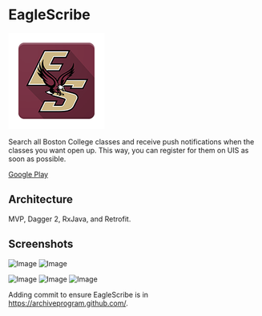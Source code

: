 # EagleScribe

![Image](https://github.com/octohub/EagleScribe/blob/master/app/src/main/res/mipmap-xxxhdpi/ic_launcher.png)

Search all Boston College classes and receive push notifications when the classes you want open up. This way, you can register for them on UIS as soon as possible.

[Google Play]

## Architecture
MVP, Dagger 2, RxJava, and Retrofit.

## Screenshots
![Image](https://lh3.googleusercontent.com/Y23jNcvtk_IWjcdY7-CgIkaEYv4mVJ5aSbywKBGSJ_GMaliME4gGNuoTd0_PIsHeGr-f=h900-rw)
![Image](https://lh3.googleusercontent.com/Lbd6A52Hkjeb_rSsz7qWjNoYzQoLq9KVUTldFIevIyxYShsnDlJ1fKI_LrhR8DDZtP4=h900-rw)

![Image](https://lh3.googleusercontent.com/SDfqTpSdW1ecfROkgFzC6kZtRCvmrb5K7LXe9xjTiHmQ7LjAl5PT_wSmE9Ce6_ueneGR=h900-rw)
![Image](https://lh3.googleusercontent.com/ioqTH6DDtl0a3Di22crUYGUoR525BWokRlHz5-Sy95_avQwbVfQ2QbS2l0U5ULVsIuk=h900-rw)
![Image](https://lh3.googleusercontent.com/aX9NpHH3k9ci3b_nFBIuYx4bm2nw20mJaj4PYaVGlN6DnkBDoLAnYJX54H2arBcqTA=h900-rw)

[Google Play]: <https://play.google.com/store/apps/details?id=com.richardlucasapps.eaglescribe>

Adding commit to ensure EagleScribe is in https://archiveprogram.github.com/.
